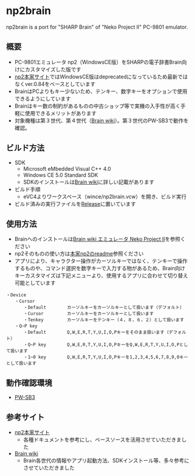 # np2brain
np2brain is a port for "SHARP Brain" of "Neko Project II" PC-9801 emulator.

## 概要
- PC-9801エミュレータ np2（WindowsCE版）をSHARPの電子辞書Brain向けにカスタマイズした版です
- [np2本家サイト](https://www.yui.ne.jp/np2/)ではWindowsCE版はdeprecatedになっているため最新ではなくver.0.84をベースとしています
- BrainはPCよりもキー少ないため、テンキー、数字キーをオプションで使用できるようにしています
- Brainはキー数の制約があるものの中古ショップ等で実機の入手性が高く手軽に使用できるメリットがあります
- 対象機種は第３世代、第４世代（[Brain wiki](https://brain.fandom.com/ja/wiki/Brain%E3%81%A8%E3%81%AF%EF%BC%9F)）。第３世代のPW-SB3で動作を確認。

## ビルド方法
- SDK
  - Microsoft eMbedded Visual C++ 4.0
  - Windows CE 5.0 Standard SDK
  - SDKのインストールは[Brain wiki](https://brain.fandom.com/ja/wiki/Microsoft_eMbedded_Visual_C%2B%2B_4.0)に詳しい記載があります
- ビルド手順
  - eVC4よりワークスペース（wince/np2brain.vcw）を開き、ビルド実行
- ビルド済みの実行ファイルを[Release](https://github.com/simomon/np2brain/releases)に置いています

## 使用方法
- Brainへのインストールは[Brain wiki エミュレータ Neko Project II](https://brain.fandom.com/ja/wiki/Neko_Project_II)を参照ください
- np2そのものの使い方は[本家np2のreadme](https://github.com/simomon/np2brain/blob/main/wince/readme.txt)参照ください
- アプリにより、キャラクター操作がカーソルキーではなく、テンキーで操作するものや、コマンド選択を数字キーで入力する物があるため、Brain向けキーカスタマイズは下記メニューより、使用するアプリに合わせて切り替え可能としています
```
・Device
　　・Cursor
　　　　・Default        カーソルキーをカーソルキーとして扱います（デフォルト）
　　　　・Cursor         カーソルキーをカーソルキーとして扱います
　　　　・Tenkey         カーソルキーをテンキー（４，８，６，２）として扱います
　　・Q~P key               
　　　　・Default        Q,W,E,R,T,Y,U,I,O,Pキーをそのまま扱います（デフォルト）
　　　　・Q~P key        Q,W,E,R,T,Y,U,I,O,PキーをQ,W,E,R,T,Y,U,I,O,Pとして扱います
　　　　・1~0 key        Q,W,E,R,T,Y,U,I,O,Pキーを1,2,3,4,5,6,7,8,9,0キーとして扱います
```
## 動作確認環境
- [PW-SB3](https://jp.sharp/support/dictionary/product/pw-sb3.html)

## 参考サイト
- [np2本家サイト](https://www.yui.ne.jp/np2/)
  - 各種ドキュメントを参考にし、ベースソースを活用させていただきました
- [Brain wiki](https://brain.fandom.com/ja/wiki/Brain_Wiki)
  - Brain各世代の情報やアプリ起動方法、SDKインストール等、多々参考にさせていただきました
